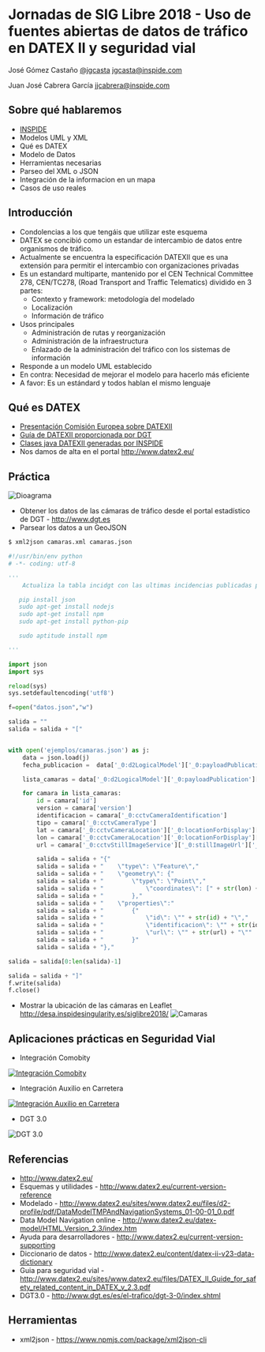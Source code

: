 # Jornadas de SIG Libre 2018 - Uso de fuentes abiertas de datos de tráfico en DATEX II y seguridad vial

José Gómez Castaño
[@jgcasta](https://twitter.com/jgcasta)
jgcasta@inspide.com

Juan José Cabrera García
jjcabrera@inspide.com

## Sobre qué hablaremos
* [INSPIDE](http://www.inspide.com/)
* Modelos UML y XML
* Qué es DATEX
* Modelo de Datos
* Herramientas necesarias
* Parseo del XML o JSON
* Integración de la informacion en un mapa
* Casos de uso reales

## Introducción

* Condolencias a los que tengáis que utilizar este esquema
* DATEX se concibió como un estandar de intercambio de datos entre organismos de tráfico.
* Actualmente se encuentra la especificación DATEXII que es una extensión para permitir el intercambio con organizaciones privadas
* Es un estandard multiparte, mantenido por el  CEN Technical Committee 278, CEN/TC278, (Road Transport and Traffic Telematics) dividido en 3 partes:
    - Contexto y framework: metodología del modelado
    - Localización
    - Información de tráfico
* Usos principales
    - Administración de rutas y reorganización 
    - Administración de la infraestructura
    - Enlazado de la administración del tráfico con los sistemas de información
* Responde a un modelo UML establecido
* En contra: Necesidad de mejorar el modelo para hacerlo más eficiente
* A favor: Es un estándard y todos hablan el mismo lenguaje

## Qué es DATEX
* [Presentación Comisión Europea sobre DATEXII](http://akce.fd.cvut.cz/sites/default/files/datex2/presentations/D2_01b_02_Jorg_Freundenstein_Tour_through_DATEX_Model.pdf)
* [Guía de DATEXII proporcionada por DGT](http://infocar.dgt.es/datex2/informacion_adicional/Guia%20de%20Utilizacion%20de%20DATEX%20II.pdf)
* [Clases java DATEXII generadas por INSPIDE](https://github.com/jgcasta/siglibre2018/tree/master/javadoc)
* Nos damos de alta en el portal http://www.datex2.eu/

## Práctica
![Dioagrama](taller.png)

* Obtener los datos de las cámaras de tráfico desde el portal estadístico de DGT - http://www.dgt.es
* Parsear los datos a un GeoJSON

```txt
$ xml2json camaras.xml camaras.json

```
```python
#!/usr/bin/env python
# -*- coding: utf-8

'''
    Actualiza la tabla incidgt con las ultimas incidencias publicadas por le DGT en DATEX

   pip install json
   sudo apt-get install nodejs
   sudo apt-get install npm
   sudo apt-get install python-pip

   sudo aptitude install npm

'''

import json
import sys

reload(sys)
sys.setdefaultencoding('utf8')

f=open("datos.json","w")

salida = ""
salida = salida + "["


with open('ejemplos/camaras.json') as j:
    data = json.load(j)
    fecha_publicacion =  data['_0:d2LogicalModel']['_0:payloadPublication']['_0:publicationTime']

    lista_camaras = data['_0:d2LogicalModel']['_0:payloadPublication']['_0:genericPublicationExtension']['_0:cctvSiteTablePublication']['_0:cctvCameraList']['_0:cctvCameraMetadataRecord']

    for camara in lista_camaras:
        id = camara['id']
        version = camara['version']
        identificacion = camara['_0:cctvCameraIdentification']
        tipo = camara['_0:cctvCameraType']
        lat = camara['_0:cctvCameraLocation']['_0:locationForDisplay']['_0:latitude']
        lon = camara['_0:cctvCameraLocation']['_0:locationForDisplay']['_0:longitude']
        url = camara['_0:cctvStillImageService']['_0:stillImageUrl']['_0:urlLinkAddress']

        salida = salida + "{"
        salida = salida + "    \"type\": \"Feature\","
        salida = salida + "    \"geometry\": {"
        salida = salida + "        \"type\": \"Point\","
        salida = salida + "            \"coordinates\": [" + str(lon) + ", " + str(lat) + "]"
        salida = salida + "        },"
        salida = salida + "    \"properties\":"
        salida = salida + "        {"
        salida = salida + "            \"id\": \"" + str(id) + "\","
        salida = salida + "            \"identificacion\": \"" + str(identificacion) + "\","
        salida = salida + "            \"url\": \"" + str(url) + "\""
        salida = salida + "        }"
        salida = salida + "},"

salida = salida[0:len(salida)-1]

salida = salida + "]"
f.write(salida)
f.close()
```

* Mostrar la ubicación de las cámaras en Leaflet http://desa.inspidesingularity.es/siglibre2018/
![Camaras](mapa.png)

## Aplicaciones prácticas en Seguridad Vial
* Integración Comobity

[![Integración Comobity](http://img.youtube.com/vi/AOkOKtZNoHo/0.jpg)](https://www.youtube.com/watch?v=AOkOKtZNoHo "Comobity")

* Integración Auxilio en Carretera

[![Integración Auxilio en Carretera](http://img.youtube.com/vi/O_t6WM5TA8s/0.jpg)](https://www.youtube.com/watch?v=O_t6WM5TA8s "Integración Auxilio en Carretera")

* DGT 3.0

![DGT 3.0](dgt30.png)

## Referencias
* http://www.datex2.eu/
* Esquemas y utilidades - http://www.datex2.eu/current-version-reference
* Modelado - http://www.datex2.eu/sites/www.datex2.eu/files/d2-profile/pdf/DataModelTMPAndNavigationSystems_01-00-01_0.pdf
* Data Model Navigation online - http://www.datex2.eu/datex-model/HTML.Version_2.3/index.htm
* Ayuda para desarrolladores - http://www.datex2.eu/current-version-supporting
* Diccionario de datos - http://www.datex2.eu/content/datex-ii-v23-data-dictionary
* Guia para seguridad vial - http://www.datex2.eu/sites/www.datex2.eu/files/DATEX_II_Guide_for_safety_related_content_in_DATEX_v_2.3.pdf
* DGT3.0 -  http://www.dgt.es/es/el-trafico/dgt-3-0/index.shtml

## Herramientas
* xml2json - https://www.npmjs.com/package/xml2json-cli
